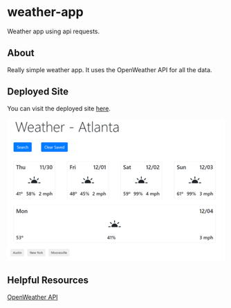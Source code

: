 # weather-app
 Weather app using api requests.

## About
Really simple weather app. It uses the OpenWeather API for all the data.

## Deployed Site
You can visit the deployed site [here](https://canadianbleach.github.io/weather-app/).

![Site Image](./assets/images/CAPTURE.PNG)

## Helpful Resources
[OpenWeather API](https://openweathermap.org/api)
